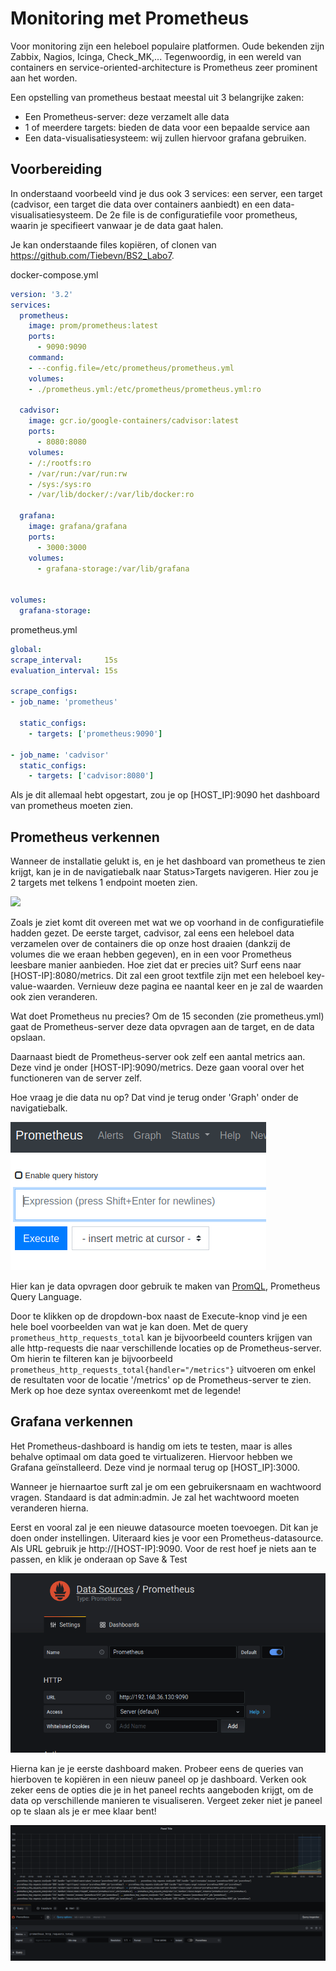 # Monitoring met Prometheus

Voor monitoring zijn een heleboel populaire platformen. Oude bekenden zijn Zabbix, Nagios, Icinga, Check_MK,... Tegenwoordig, in een wereld van containers en service-oriented-architecture is Prometheus zeer prominent aan het worden.

Een opstelling van prometheus bestaat meestal uit 3 belangrijke zaken:
* Een Prometheus-server: deze verzamelt alle data
* 1 of meerdere targets: bieden de data voor een bepaalde service aan
* Een data-visualisatiesysteem: wij zullen hiervoor grafana gebruiken.

## Voorbereiding

In onderstaand voorbeeld vind je dus ook 3 services: een server, een target (cadvisor, een target die data over containers aanbiedt) en een data-visualisatiesysteem. De 2e file is de configuratiefile voor prometheus, waarin je specifieert vanwaar je de data gaat halen.

Je kan onderstaande files kopiëren, of clonen van https://github.com/Tiebevn/BS2_Labo7.

docker-compose.yml
```yml
version: '3.2'
services:
  prometheus:
    image: prom/prometheus:latest
    ports:
      - 9090:9090
    command:
    - --config.file=/etc/prometheus/prometheus.yml
    volumes:
    - ./prometheus.yml:/etc/prometheus/prometheus.yml:ro

  cadvisor:
    image: gcr.io/google-containers/cadvisor:latest
    ports:
      - 8080:8080
    volumes:
    - /:/rootfs:ro
    - /var/run:/var/run:rw
    - /sys:/sys:ro
    - /var/lib/docker/:/var/lib/docker:ro

  grafana:
    image: grafana/grafana
    ports:
      - 3000:3000
    volumes:
      - grafana-storage:/var/lib/grafana


volumes:
  grafana-storage:
  ```
prometheus.yml
  ```yml
  global:
  scrape_interval:     15s
  evaluation_interval: 15s

scrape_configs:
  - job_name: 'prometheus'

    static_configs:
      - targets: ['prometheus:9090']

  - job_name: 'cadvisor'
    static_configs:
      - targets: ['cadvisor:8080']
```

Als je dit allemaal hebt opgestart, zou je op [HOST_IP]:9090 het dashboard van prometheus moeten zien.

## Prometheus verkennen

Wanneer de installatie gelukt is, en je het dashboard van prometheus te zien krijgt, kan je in de navigatiebalk naar Status>Targets navigeren. Hier zou je 2 targets met telkens 1 endpoint moeten zien.

![](targets.png)

Zoals je ziet komt dit overeen met wat we op voorhand in de configuratiefile hadden gezet. De eerste target, cadvisor, zal eens een heleboel data verzamelen over de containers die op onze host draaien (dankzij de volumes die we eraan hebben gegeven), en in een voor Prometheus leesbare manier aanbieden. Hoe ziet dat er precies uit? Surf eens naar [HOST-IP]:8080/metrics. Dit zal een groot textfile zijn met een heleboel key-value-waarden. Vernieuw deze pagina ee naantal keer en je zal de waarden ook zien veranderen.

Wat doet Prometheus nu precies? Om de 15 seconden (zie prometheus.yml) gaat de Prometheus-server deze data opvragen aan de target, en de data opslaan.

Daarnaast biedt de Prometheus-server ook zelf een aantal metrics aan. Deze vind je onder [HOST-IP]:9090/metrics. Deze gaan vooral over het functioneren van de server zelf.


Hoe vraag je die data nu op? Dat vind je terug onder 'Graph' onder de navigatiebalk.

![](emptyquery.png)

Hier kan je data opvragen door gebruik te maken van [PromQL](https://prometheus.io/docs/prometheus/latest/querying/basics/), Prometheus Query Language.

Door te klikken op de dropdown-box naast de Execute-knop vind je een hele boel voorbeelden van wat je kan doen. Met de query `prometheus_http_requests_total` kan je bijvoorbeeld counters krijgen van alle http-requests die naar verschillende locaties op de Prometheus-server. Om hierin te filteren kan je bijvoorbeeld `prometheus_http_requests_total{handler="/metrics"}` uitvoeren om enkel de resultaten voor de locatie '/metrics' op de Prometheus-server te zien. Merk op hoe deze syntax overeenkomt met de legende!

## Grafana verkennen

Het Prometheus-dashboard is handig om iets te testen, maar is alles behalve optimaal om data goed te virtualizeren. Hiervoor hebben we Grafana geïnstalleerd. Deze vind je normaal terug op [HOST_IP]:3000.

Wanneer je hiernaartoe surft zal je om een gebruikersnaam en wachtwoord vragen. Standaard is dat admin:admin. Je zal het wachtwoord moeten veranderen hierna.

Eerst en vooral zal je een nieuwe datasource moeten toevoegen. Dit kan je doen onder instellingen. Uiteraard kies je voor een Prometheus-datasource. Als URL gebruik je http://[HOST-IP]:9090. Voor de rest hoef je niets aan te passen, en klik je onderaan op Save & Test

![](datasource_conf.png)

Hierna kan je je eerste dashboard maken. Probeer eens de queries van hierboven te kopiëren in een nieuw paneel op je dashboard. Verken ook zeker eens de opties die je in het paneel rechts aangeboden krijgt, om de data op verschillende manieren te visualiseren. Vergeet zeker niet je paneel op te slaan als je er mee klaar bent!

![](query_example.png)